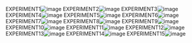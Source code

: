 EXPERIMENT1![image](https://user-images.githubusercontent.com/122254229/217584753-6b12e69f-1f0f-4b53-a191-3fca0453bd01.png)
EXPERIMENT2![image](https://user-images.githubusercontent.com/122254229/217585561-47e86dfd-44c2-49ea-9005-92da147a4856.png)
EXPERIMENT3![image](https://user-images.githubusercontent.com/122254229/217586255-04e41054-9ce9-48f5-a931-61c6df774098.png)
EXPERIMENT4![image](https://user-images.githubusercontent.com/122254229/217586761-195e934c-2bd5-40a0-8111-61b0a3ce9cf5.png)
EXPERIMENT5![image](https://user-images.githubusercontent.com/122254229/217587300-5f84c380-daf5-45c3-ab27-89e15f43e378.png)
EXPERIMENT6![image](https://user-images.githubusercontent.com/122254229/217588332-a89e32ce-4b78-4d32-8ca7-4a13359b3a10.png)
EXPERIMENT7![image](https://user-images.githubusercontent.com/122254229/217589087-bf2b5ecb-09ba-488c-89ff-cf8551fbaa2a.png)
EXPERIMENT8![image](https://user-images.githubusercontent.com/122254229/217590231-bc6acbca-38d7-4309-988b-573b52289dcd.png)
EXPERIMENT9![image](https://user-images.githubusercontent.com/122254229/217590934-50efe4af-dd47-46f4-b8e3-747a8f3f3e67.png)
EXPERIMENT10![image](https://user-images.githubusercontent.com/122254229/217591702-99e6f9b5-76a9-457f-b408-20d443009e53.png)
EXPERIMENT11![image](https://user-images.githubusercontent.com/122254229/217594001-4f98a283-0bdc-4334-b199-290920b03e36.png)
EXPERIMENT12![image](https://user-images.githubusercontent.com/122254229/217594570-3e3ac8fe-a593-4fcd-a58a-70f5bace1d7f.png)
EXPERIMENT13![image](https://user-images.githubusercontent.com/122254229/217595241-611dc5c4-940a-4014-b5e1-fbd6f9a1239b.png)
EXPERIMENT14![image](https://user-images.githubusercontent.com/122254229/217595667-030c9fd4-33a9-4d3d-879a-6642450b0dfb.png)
EXPERIMENT15![image](https://user-images.githubusercontent.com/122254229/217596095-55720b02-5ec5-4dd3-9748-8da490a9f7ef.png)













